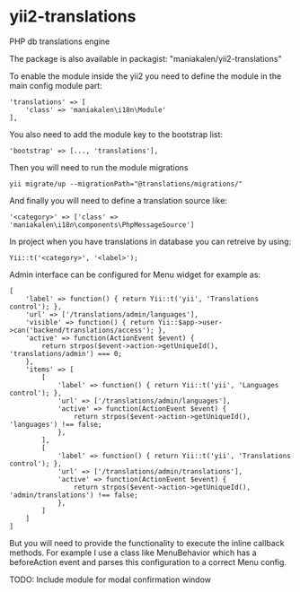 # yii2-translations
PHP db translations engine


The package is also available in packagist: "maniakalen/yii2-translations"

To enable the module inside the yii2 you need to define the module in the main config module part:

    'translations' => [
        'class' => 'maniakalen\i18n\Module'
    ],
    
You also need to add the module key to the bootstrap list:
    
    'bootstrap' => [..., 'translations'],

Then you will need to run the module migrations

    yii migrate/up --migrationPath="@translations/migrations/"
    
And finally you will need to define a translation source like:

    '<category>' => ['class' => 'maniakalen\i18n\components\PhpMessageSource']
    
In project when you have translations in database you can retreive by using:

    Yii::t('<category>', '<label>');
    
Admin interface can be configured for Menu widget for example as:
    
    [
        'label' => function() { return Yii::t('yii', 'Translations control'); },
        'url' => ['/translations/admin/languages'],
        'visible' => function() { return Yii::$app->user->can('backend/translations/access'); },
        'active' => function(ActionEvent $event) {
            return strpos($event->action->getUniqueId(), 'translations/admin') === 0;
        },
        'items' => [
            [
                'label' => function() { return Yii::t('yii', 'Languages control'); },
                'url' => ['/translations/admin/languages'],
                'active' => function(ActionEvent $event) {
                    return strpos($event->action->getUniqueId(), 'languages') !== false;
                },
            ],
            [
                'label' => function() { return Yii::t('yii', 'Translations control'); },
                'url' => ['/translations/admin/translations'],
                'active' => function(ActionEvent $event) {
                    return strpos($event->action->getUniqueId(), 'admin/translations') !== false;
                },
            ]
        ]
    ]    
    
But you will need to provide the functionality to execute the inline callback methods. 
For example I use a class like MenuBehavior which has a beforeAction event and parses this configuration to
a correct Menu config.    
    
TODO: Include module for modal confirmation window